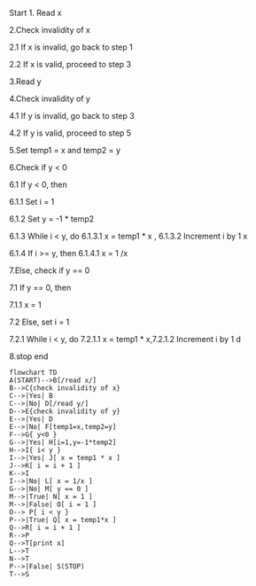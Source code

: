 
Start 1. Read x 

2.Check invalidity of x 

2.1 If x is invalid, go back to step 1 

2.2 If x is valid, proceed to step 3 

3.Read y 

4.Check invalidity of y 

4.1 If y is invalid, go back to step 3 

4.2 If y is valid, proceed to step 5 

5.Set temp1 = x and temp2 = y 

6.Check if y < 0 

6.1 If y < 0, then 

6.1.1 Set i = 1 

6.1.2 Set y = -1 * temp2 

6.1.3 While i < y, do 6.1.3.1 x = temp1 * x , 6.1.3.2 Increment i by 1 x

6.1.4 If i >= y, then 6.1.4.1 x = 1 /x

7.Else, check if y == 0 

7.1 If y == 0, then 

7.1.1 x = 1 

7.2 Else, set i = 1 

7.2.1 While i < y, do 7.2.1.1 x = temp1 * x,7.2.1.2 Increment i by 1 d

8.stop end

```mermaid
flowchart TD
A(START)-->B[/read x/]
B-->C{check invalidity of x}
C-->|Yes| B
C-->|No| D[/read y/]
D-->E{check invalidity of y}
E-->|Yes| D
E-->|No| F[temp1=x,temp2=y]
F-->G{ y<0 }
G-->|Yes| H[i=1,y=-1*temp2]
H-->I{ i< y }
I-->|Yes| J[ x = temp1 * x ]
J-->K[ i = i + 1 ]
K-->I
I-->|No| L[ x = 1/x ]
G-->|No| M[ y == 0 ]
M-->|True| N[ x = 1 ]
M-->|False| O[ i = 1 ]
O--> P{ i < y }
P-->|True| Q[ x = temp1*x ]
Q-->R[ i = i + 1 ]
R-->P
Q-->T[print x]
L-->T
N-->T
P-->|False| S(STOP)
T-->S


 
